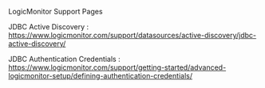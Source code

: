 LogicMonitor Support Pages

JDBC Active Discovery : https://www.logicmonitor.com/support/datasources/active-discovery/jdbc-active-discovery/

JDBC Authentication Credentials : https://www.logicmonitor.com/support/getting-started/advanced-logicmonitor-setup/defining-authentication-credentials/
